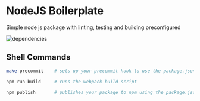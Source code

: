 # NodeJS Boilerplate

Simple node js package with linting, testing and building preconfigured

![dependencies](https://david-dm.org/iamogbz/node-js-boilerplate.svg)

## Shell Commands

```sh
make precommit    # sets up your precommit hook to use the package.json script
```

```sh
npm run build     # runs the webpack build script
```

```sh
npm publish       # publishes your package to npm using the package.json config
```
